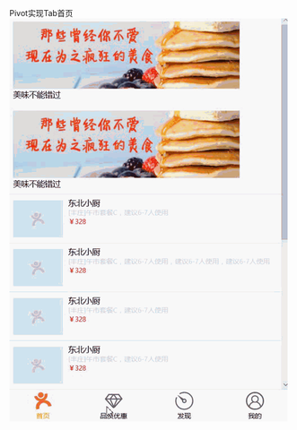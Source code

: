 Pivot实现Tab首页  
![Image text](https://github.com/xiaocaidev/demo-uwp/blob/master/Demo.UWP/github-img/aaa.gif)